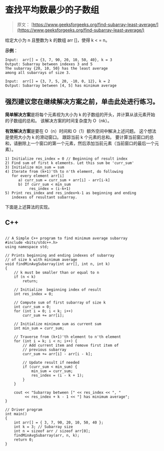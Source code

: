 # 查找平均数最少的子数组

> 原文： [https://www.geeksforgeeks.org/find-subarray-least-average/](https://www.geeksforgeeks.org/find-subarray-least-average/)

给定大小为 n 且整数为 k 的数组 arr []，使得 k < = n。

**示例**：

```
Input:  arr[] = {3, 7, 90, 20, 10, 50, 40}, k = 3
Output: Subarray between indexes 3 and 5
The subarray {20, 10, 50} has the least average 
among all subarrays of size 3.

Input:  arr[] = {3, 7, 5, 20, -10, 0, 12}, k = 2
Output: Subarray between [4, 5] has minimum average

```

[](https://practice.geeksforgeeks.org/problem-page.php?pid=169)

## 强烈建议您在继续解决方案之前，单击此处进行练习。

**简单解决方案**是将每个元素视为大小为 k 的子数组的开头，并计算从该元素开始的子数组的总和。 该解决方案的时间复杂度为 O（nk）。

**有效解决方案**是要在 O（n）时间和 O（1）额外空间中解决上述问题。 这个想法是使用大小为 k 的滑动窗口。 跟踪当前 k 个元素的总和。 要计算当前窗口的总和，请删除上一个窗口的第一个元素，然后添加当前元素（当前窗口的最后一个元素）。

```
1) Initialize res_index = 0 // Beginning of result index
2) Find sum of first k elements. Let this sum be 'curr_sum'
3) Initialize min_sum = sum
4) Iterate from (k+1)'th to n'th element, do following
   for every element arr[i]
      a) curr_sum = curr_sum + arr[i] - arr[i-k]
      b) If curr_sum < min_sum
           res_index = (i-k+1)
5) Print res_index and res_index+k-1 as beginning and ending
   indexes of resultant subarray.
```

下面是上述算法的实现。

## C++ 

```

// A Simple C++ program to find minimum average subarray 
#include <bits/stdc++.h> 
using namespace std; 

// Prints beginning and ending indexes of subarray 
// of size k with minimum average 
void findMinAvgSubarray(int arr[], int n, int k) 
{ 
    // k must be smaller than or equal to n 
    if (n < k) 
        return; 

    // Initialize  beginning index of result 
    int res_index = 0; 

    // Compute sum of first subarray of size k 
    int curr_sum = 0; 
    for (int i = 0; i < k; i++) 
        curr_sum += arr[i]; 

    // Initialize minimum sum as current sum 
    int min_sum = curr_sum; 

    // Traverse from (k+1)'th element to n'th element 
    for (int i = k; i < n; i++) { 
        // Add current item and remove first item of 
        // previous subarray 
        curr_sum += arr[i] - arr[i - k]; 

        // Update result if needed 
        if (curr_sum < min_sum) { 
            min_sum = curr_sum; 
            res_index = (i - k + 1); 
        } 
    } 

    cout << "Subarray between [" << res_index << ", "
         << res_index + k - 1 << "] has minimum average"; 
} 

// Driver program 
int main() 
{ 
    int arr[] = { 3, 7, 90, 20, 10, 50, 40 }; 
    int k = 3; // Subarray size 
    int n = sizeof arr / sizeof arr[0]; 
    findMinAvgSubarray(arr, n, k); 
    return 0; 
} 

```